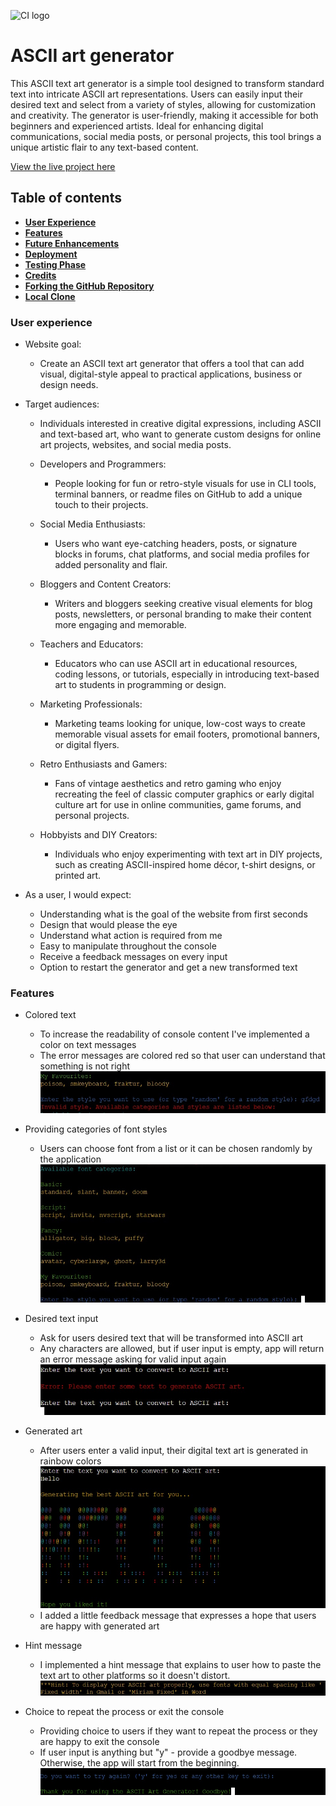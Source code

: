 ![CI logo](https://codeinstitute.s3.amazonaws.com/fullstack/ci_logo_small.png)

# ASCII art generator

This ASCII text art generator is a simple tool designed to transform standard text into intricate ASCII art representations. Users can easily input their desired text and select from a variety of styles, allowing for customization and creativity. The generator is user-friendly, making it accessible for both beginners and experienced artists. Ideal for enhancing digital communications, social media posts, or personal projects, this tool brings a unique artistic flair to any text-based content.

[View the live project here](https://ascii-art-generator-efa6a1fc5e98.herokuapp.com/)

## Table of contents
* [**User Experience**](#user-experience)
* [**Features**](#features)
* [**Future Enhancements**](#future-enhancements)
* [**Deployment**](#deployment)
* [**Testing Phase**](#testing-phase)
* [**Credits**](#credits)
* [**Forking the GitHub Repository**](#forking-the-gitHub-repository)
* [**Local Clone**](#local-clone)

### User experience
* Website goal:
    - Create an ASCII text art generator that offers a tool that can add visual, digital-style appeal to practical applications, business or design needs.

* Target audiences:
    - Individuals interested in creative digital expressions, including ASCII and text-based art, who want to generate custom designs for online art projects, websites, and social media posts.
    - Developers and Programmers:
        - People looking for fun or retro-style visuals for use in CLI tools, terminal banners, or readme files on GitHub to add a unique touch to their projects.

    - Social Media Enthusiasts:
        - Users who want eye-catching headers, posts, or signature blocks in forums, chat platforms, and social media profiles for added personality and flair.
    
    - Bloggers and Content Creators:
        - Writers and bloggers seeking creative visual elements for blog posts, newsletters, or personal branding to make their content more engaging and memorable.

    - Teachers and Educators:
        - Educators who can use ASCII art in educational resources, coding lessons, or tutorials, especially in introducing text-based art to students in programming or design.
    - Marketing Professionals:
        - Marketing teams looking for unique, low-cost ways to create memorable visual assets for email footers, promotional banners, or digital flyers.
    - Retro Enthusiasts and Gamers:
        - Fans of vintage aesthetics and retro gaming who enjoy recreating the feel of classic computer graphics or early digital culture art for use in online communities, game forums, and personal projects.
    - Hobbyists and DIY Creators:
        - Individuals who enjoy experimenting with text art in DIY projects, such as creating ASCII-inspired home décor, t-shirt designs, or printed art.

* As a user, I would expect:
    - Understanding what is the goal of the website from first seconds
    - Design that would please the eye
    - Understand what action is required from me
    - Easy to manipulate throughout the console
    - Receive a feedback messages on every input
    - Option to restart the generator and get a new transformed text

### Features
* Colored text
    - To increase the readability of console content I've implemented a color on text messages
    - The error messages are colored red so that user can understand that something is not right
    ![Screenshot of color feature](/assets/images/color-feature.jpg)

* Providing categories of font styles
    - Users can choose font from a list or it can be chosen randomly by the application
    ![Screenshot of categories choice feature](/assets/images/categories-feat.jpg)

* Desired text input
    - Ask for users desired text that will be transformed into ASCII art
    - Any characters are allowed, but if user input is empty, app will return an error message asking for valid input again
    ![Screenshot of desired text input feature](/assets/images/text-feat.jpg)

* Generated art
    - After users enter a valid input, their digital text art is generated in rainbow colors
    ![Screenshot of generated art feature](/assets/images/generated-art-feat.jpg)
    - I added a little feedback message that expresses a hope that users are happy with generated art

* Hint message
    - I implemented a hint message that explains to user how to paste the text art to other platforms so it doesn't distort.
    ![Screenshot of hint message](/assets/images/hint-msg.jpg)

* Choice to repeat the process or exit the console
    - Providing choice to users if they want to repeat the process or they are happy to exit the console
    - If user input is anything but "y" - provide a goodbye message. Otherwise, the app will start from the beginning.
    ![Screenshot of last feature](/assets/images/goodbye-msg.jpg)